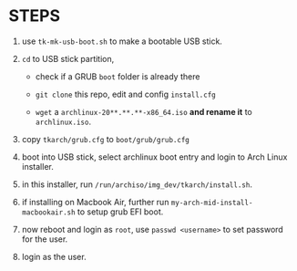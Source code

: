 STEPS
=====
1. use `tk-mk-usb-boot.sh` to make a bootable USB stick.

2. `cd` to USB stick partition,

	* check if a GRUB `boot` folder is already there

	* `git clone` this repo, edit and config `install.cfg`

	* `wget` a `archlinux-20**.**.**-x86_64.iso` **and rename it** to `archlinux.iso`.

3. copy `tkarch/grub.cfg` to `boot/grub/grub.cfg`

4. boot into USB stick, select archlinux boot entry and login to Arch Linux installer.

5. in this installer, run `/run/archiso/img_dev/tkarch/install.sh`.

6. if installing on Macbook Air, further run `my-arch-mid-install-macbookair.sh` to setup grub EFI boot.

7. now reboot and login as `root`, use `passwd <username>` to set password for the user.

8. login as the user.
